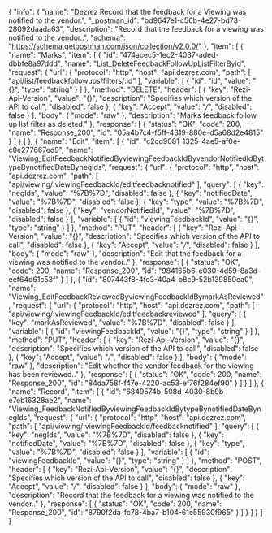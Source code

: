 {
  "info": {
    "name": "Dezrez Record that the feedback for a Viewing was notified to the vendor.",
    "_postman_id": "bd9647e1-c56b-4e27-bd73-28092daada63",
    "description": "Record that the feedback for a viewing was notified to the vendor..",
    "schema": "https://schema.getpostman.com/json/collection/v2.0.0/"
  },
  "item": [
    {
      "name": "Marks",
      "item": [
        {
          "id": "474acec5-1ec2-4037-aded-dbbfe8a97ddd",
          "name": "List_DeleteFeedbackFollowUpListFilterByid",
          "request": {
            "url": {
              "protocol": "http",
              "host": "api.dezrez.com",
              "path": [
                "api/list/feedbackfollowups/filters/:id"
              ],
              "variable": [
                {
                  "id": "id",
                  "value": "{}",
                  "type": "string"
                }
              ]
            },
            "method": "DELETE",
            "header": [
              {
                "key": "Rezi-Api-Version",
                "value": "{}",
                "description": "Specifies which version of the API to call",
                "disabled": false
              },
              {
                "key": "Accept",
                "value": "*/*",
                "disabled": false
              }
            ],
            "body": {
              "mode": "raw"
            },
            "description": "Marks feedback follow up list filter as deleted."
          },
          "response": [
            {
              "status": "OK",
              "code": 200,
              "name": "Response_200",
              "id": "05a4b7c4-f5ff-4319-880e-d5a68d2e4815"
            }
          ]
        }
      ]
    },
    {
      "name": "Edit",
      "item": [
        {
          "id": "c2cd9081-1325-4ae5-af0e-c0e277667ed9",
          "name": "Viewing_EditFeedbackNotifiedByviewingFeedbackIdByvendorNotifiedIdBytypeBynotifiedDateBynegIds",
          "request": {
            "url": {
              "protocol": "http",
              "host": "api.dezrez.com",
              "path": [
                "api/viewing/:viewingFeedbackId/editfeedbacknotified"
              ],
              "query": [
                {
                  "key": "negIds",
                  "value": "%7B%7D",
                  "disabled": false
                },
                {
                  "key": "notifiedDate",
                  "value": "%7B%7D",
                  "disabled": false
                },
                {
                  "key": "type",
                  "value": "%7B%7D",
                  "disabled": false
                },
                {
                  "key": "vendorNotifiedId",
                  "value": "%7B%7D",
                  "disabled": false
                }
              ],
              "variable": [
                {
                  "id": "viewingFeedbackId",
                  "value": "{}",
                  "type": "string"
                }
              ]
            },
            "method": "PUT",
            "header": [
              {
                "key": "Rezi-Api-Version",
                "value": "{}",
                "description": "Specifies which version of the API to call",
                "disabled": false
              },
              {
                "key": "Accept",
                "value": "*/*",
                "disabled": false
              }
            ],
            "body": {
              "mode": "raw"
            },
            "description": "Edit that the feedback for a viewing was notified to the vendor.."
          },
          "response": [
            {
              "status": "OK",
              "code": 200,
              "name": "Response_200",
              "id": "984165b6-e030-4d59-8a3d-eef64d61c53f"
            }
          ]
        },
        {
          "id": "807443f8-4fe3-40a4-b8c9-52b139850ea0",
          "name": "Viewing_EditFeedbackReviewedByviewingFeedbackIdBymarkAsReviewed",
          "request": {
            "url": {
              "protocol": "http",
              "host": "api.dezrez.com",
              "path": [
                "api/viewing/:viewingFeedbackId/editfeedbackreviewed"
              ],
              "query": [
                {
                  "key": "markAsReviewed",
                  "value": "%7B%7D",
                  "disabled": false
                }
              ],
              "variable": [
                {
                  "id": "viewingFeedbackId",
                  "value": "{}",
                  "type": "string"
                }
              ]
            },
            "method": "PUT",
            "header": [
              {
                "key": "Rezi-Api-Version",
                "value": "{}",
                "description": "Specifies which version of the API to call",
                "disabled": false
              },
              {
                "key": "Accept",
                "value": "*/*",
                "disabled": false
              }
            ],
            "body": {
              "mode": "raw"
            },
            "description": "Edit whether the vendor feedback for the viewing has been reviewed.."
          },
          "response": [
            {
              "status": "OK",
              "code": 200,
              "name": "Response_200",
              "id": "84da758f-f47e-4220-ac53-ef76f284ef90"
            }
          ]
        }
      ]
    },
    {
      "name": "Record",
      "item": [
        {
          "id": "6849574b-508d-4030-8b9b-e7eb16328ae2",
          "name": "Viewing_FeedbackNotifiedByviewingFeedbackIdBytypeBynotifiedDateBynegIds",
          "request": {
            "url": {
              "protocol": "http",
              "host": "api.dezrez.com",
              "path": [
                "api/viewing/:viewingFeedbackId/feedbacknotified"
              ],
              "query": [
                {
                  "key": "negIds",
                  "value": "%7B%7D",
                  "disabled": false
                },
                {
                  "key": "notifiedDate",
                  "value": "%7B%7D",
                  "disabled": false
                },
                {
                  "key": "type",
                  "value": "%7B%7D",
                  "disabled": false
                }
              ],
              "variable": [
                {
                  "id": "viewingFeedbackId",
                  "value": "{}",
                  "type": "string"
                }
              ]
            },
            "method": "POST",
            "header": [
              {
                "key": "Rezi-Api-Version",
                "value": "{}",
                "description": "Specifies which version of the API to call",
                "disabled": false
              },
              {
                "key": "Accept",
                "value": "*/*",
                "disabled": false
              }
            ],
            "body": {
              "mode": "raw"
            },
            "description": "Record that the feedback for a viewing was notified to the vendor.."
          },
          "response": [
            {
              "status": "OK",
              "code": 200,
              "name": "Response_200",
              "id": "8790f2da-fc78-4ba7-b104-61e55930f965"
            }
          ]
        }
      ]
    }
  ]
}